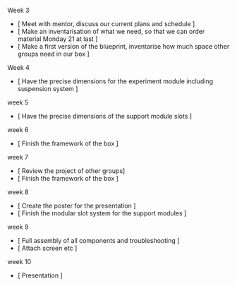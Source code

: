 Week 3
- [ Meet with mentor, discuss our current plans and schedule ]
- [ Make an inventarisation of what we need, so that we can order material Monday 21 at last ]
- [ Make a first version of the blueprint, inventarise how much space other groups need in our box ] 

Week 4
- [ Have the precise dimensions for the experiment module including suspension system ]

week 5 
- [ Have the precise dimensions of the support module slots ]

week 6
- [ Finish the framework of the box ]

week 7
- [ Review the project of other groups]
- [ Finish the framework of the box ]


week 8
- [ Create the poster for the presentation ]
- [ Finish the modular slot system for the support modules ]

week 9
- [ Full assembly of all components and troubleshooting ]
- [ Attach screen etc ]

week 10
- [ Presentation ]

